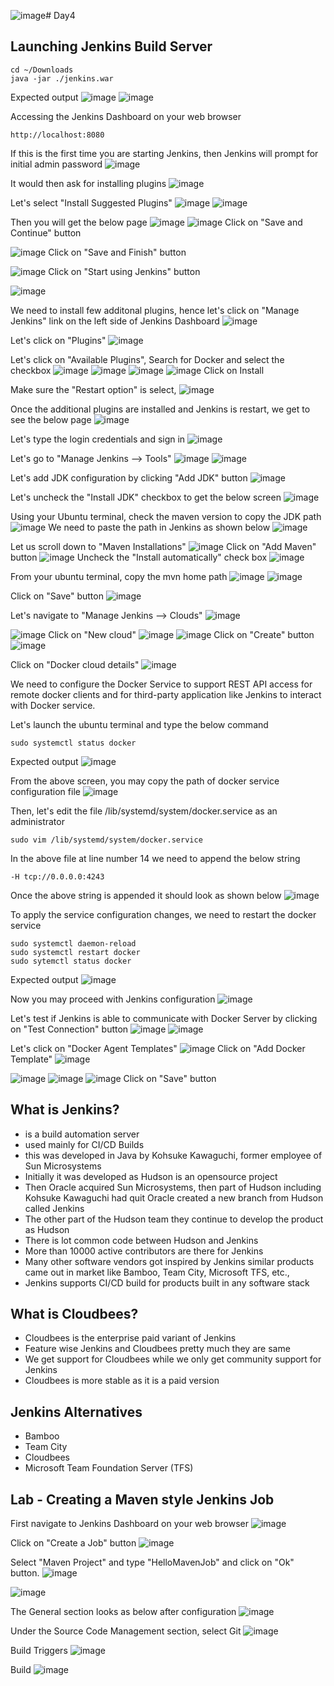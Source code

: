 ![image](https://github.com/tektutor/devops-nov-2023/assets/12674043/240c088d-9514-4889-a5cc-f013a3b70f90)# Day4

## Launching Jenkins Build Server
```
cd ~/Downloads
java -jar ./jenkins.war
```

Expected output
![image](https://github.com/tektutor/devops-nov-2023/assets/12674043/500c931e-bf3b-4311-9d7a-18d8216b11cf)
![image](https://github.com/tektutor/devops-nov-2023/assets/12674043/e14bd35d-e40b-43fb-9bcb-1d1982053976)

Accessing the Jenkins Dashboard on your web browser
```
http://localhost:8080
```

If this is the first time you are starting Jenkins, then Jenkins will prompt for initial admin password
![image](https://github.com/tektutor/devops-nov-2023/assets/12674043/95a67a4b-1117-4ebf-8968-e2671d366585)

It would then ask for installing plugins
![image](https://github.com/tektutor/devops-nov-2023/assets/12674043/08ef3275-fbb5-4ec3-8d2f-b338470d417a)

Let's select "Install Suggested Plugins"
![image](https://github.com/tektutor/devops-nov-2023/assets/12674043/1a036a2f-dd0f-4ad6-baa8-86f6f19a5ce2)
![image](https://github.com/tektutor/devops-nov-2023/assets/12674043/86fe2348-ddaa-4dca-99d7-2410769cee62)

Then you will get the below page
![image](https://github.com/tektutor/devops-nov-2023/assets/12674043/cc49b484-9cfd-4194-b73e-b5951286de2a)
![image](https://github.com/tektutor/devops-nov-2023/assets/12674043/b2c2b6be-6b31-4ec8-ab37-31530ea66fe0)
Click on "Save and Continue" button

![image](https://github.com/tektutor/devops-nov-2023/assets/12674043/94616707-e2f7-4431-b620-e5053e3254ea)
Click on "Save and Finish" button

![image](https://github.com/tektutor/devops-nov-2023/assets/12674043/d80ff254-846f-4755-b33f-8eb432d86265)
Click on "Start using Jenkins" button

![image](https://github.com/tektutor/devops-nov-2023/assets/12674043/2a03d47d-4218-4be5-b825-89dcf573388d)

We need to install few additonal plugins, hence let's click on "Manage Jenkins" link on the left side of Jenkins Dashboard 
![image](https://github.com/tektutor/devops-nov-2023/assets/12674043/0fad5cac-12b6-4234-8ecf-8bbe1e704e4c)

Let's click on "Plugins"
![image](https://github.com/tektutor/devops-nov-2023/assets/12674043/4d0e9eb1-fd0b-47cb-b22f-7110aa60575f)

Let's click on "Available Plugins", Search for Docker and select the checkbox
![image](https://github.com/tektutor/devops-nov-2023/assets/12674043/42802595-e509-407f-9422-e86270d18c50)
![image](https://github.com/tektutor/devops-nov-2023/assets/12674043/368a1f66-f1b8-4916-9812-9a5160d35304)
![image](https://github.com/tektutor/devops-nov-2023/assets/12674043/9813ce32-2092-4b9a-af96-07ec8347837d)
![image](https://github.com/tektutor/devops-nov-2023/assets/12674043/f91f6260-707f-4614-b8ee-89d847e3dcc1)
Click on Install

Make sure the "Restart option" is select, 
![image](https://github.com/tektutor/devops-nov-2023/assets/12674043/c893d1eb-fd9c-47c2-906a-a2a65df951de)

Once the additional plugins are installed and Jenkins is restart, we get to see the below page
![image](https://github.com/tektutor/devops-nov-2023/assets/12674043/2c2e4c13-f36a-4cf9-9842-b3ec1489ee01)

Let's type the login credentials and sign in
![image](https://github.com/tektutor/devops-nov-2023/assets/12674043/a30628bf-f3b6-48f1-8c89-4ceaba9d15d3)

Let's go to "Manage Jenkins --> Tools"
![image](https://github.com/tektutor/devops-nov-2023/assets/12674043/98c12914-c017-42b1-bf97-3c0635265eba)
![image](https://github.com/tektutor/devops-nov-2023/assets/12674043/be371467-e59b-445d-a4d7-ed2335d2bebd)

Let's add JDK configuration by clicking "Add JDK" button
![image](https://github.com/tektutor/devops-nov-2023/assets/12674043/b68b9e2f-632d-4fc5-a7f6-599083c1faa2)

Let's uncheck the "Install JDK" checkbox to get the below screen
![image](https://github.com/tektutor/devops-nov-2023/assets/12674043/eb9fe8ff-41d9-4ca6-a9a0-aeab88a9891f)

Using your Ubuntu terminal, check the maven version to copy the JDK path
![image](https://github.com/tektutor/devops-nov-2023/assets/12674043/7f61567d-5ffe-498f-8da5-ee2e83797150)
We need to paste the path in Jenkins as shown below
![image](https://github.com/tektutor/devops-nov-2023/assets/12674043/5281167d-ea06-4a2c-b922-565438ff32c7)

Let us scroll down to "Maven Installations"
![image](https://github.com/tektutor/devops-nov-2023/assets/12674043/7444d0bd-14b9-4250-9456-16431de7525b)
Click on "Add Maven" button
![image](https://github.com/tektutor/devops-nov-2023/assets/12674043/916ea8ac-18e3-466c-a0a0-0a8cf4c0a2e0)
Uncheck the "Install automatically" check box
![image](https://github.com/tektutor/devops-nov-2023/assets/12674043/c20a26bf-dc02-4c76-b9f0-a43e9f8a28a9)

From your ubuntu terminal, copy the mvn home path
![image](https://github.com/tektutor/devops-nov-2023/assets/12674043/78082eb2-aed7-4b01-afbf-56d71d11a755)
![image](https://github.com/tektutor/devops-nov-2023/assets/12674043/5c05bd2a-98e4-4562-99da-7e44fe0d98af)

Click on "Save" button
![image](https://github.com/tektutor/devops-nov-2023/assets/12674043/44203be9-50cd-43c2-8afa-35f657bcd038)

Let's navigate to "Manage Jenkins --> Clouds"
![image](https://github.com/tektutor/devops-nov-2023/assets/12674043/2857782b-fcd3-47e8-945a-0cbc9a10f378)

![image](https://github.com/tektutor/devops-nov-2023/assets/12674043/2c450939-4174-406c-be3d-aa09d916c285)
Click on "New cloud"
![image](https://github.com/tektutor/devops-nov-2023/assets/12674043/9480899e-69e4-4fde-814b-678b68ff75fb)
![image](https://github.com/tektutor/devops-nov-2023/assets/12674043/2cc19341-116c-41af-bd74-dbe3964d5cda)
Click on "Create" button
![image](https://github.com/tektutor/devops-nov-2023/assets/12674043/b3886349-929b-4a14-9d93-db905f66dfc3)

Click on "Docker cloud details"
![image](https://github.com/tektutor/devops-nov-2023/assets/12674043/18e58194-8a83-4758-93a9-6bd8d93099d9)

We need to configure the Docker Service to support REST API access for remote docker clients and for third-party application like Jenkins to interact with Docker service.

Let's launch the ubuntu terminal and type the below command
```
sudo systemctl status docker
```
Expected output
![image](https://github.com/tektutor/devops-nov-2023/assets/12674043/734f1981-0b84-4788-a050-29bf8f38ab99)

From the above screen, you may copy the path of docker service configuration file
![image](https://github.com/tektutor/devops-nov-2023/assets/12674043/eb0fc832-5e90-480f-95b1-b82900831bf5)

Then, let's edit the file /lib/systemd/system/docker.service as an administrator
```
sudo vim /lib/systemd/system/docker.service
```
In the above file at line number 14 we need to append the below string
```
-H tcp://0.0.0.0:4243
```
Once the above string is appended it should look as shown below
![image](https://github.com/tektutor/devops-nov-2023/assets/12674043/e0e406da-8636-423f-bf39-d5be6034c0b5)

To apply the service configuration changes, we need to restart the docker service 
```
sudo systemctl daemon-reload
sudo systemctl restart docker
sudo sytemctl status docker
```
Expected output
![image](https://github.com/tektutor/devops-nov-2023/assets/12674043/27fa0696-d1d8-4b3e-8ee5-60e8675867d5)

Now you may proceed with Jenkins configuration
![image](https://github.com/tektutor/devops-nov-2023/assets/12674043/2bc64d11-899a-4cd4-83ee-5e790ed4ba77)

Let's test if Jenkins is able to communicate with Docker Server by clicking on "Test Connection" button
![image](https://github.com/tektutor/devops-nov-2023/assets/12674043/dfbb9d70-9f78-4575-bd1b-c2f04edd564e)
![image](https://github.com/tektutor/devops-nov-2023/assets/12674043/8ecee7fa-bc36-4e08-be3b-a80bee973fee)

Let's click on "Docker Agent Templates"
![image](https://github.com/tektutor/devops-nov-2023/assets/12674043/85037954-d1b6-4390-9dfa-b26f766d0a3b)
Click on "Add Docker Template"
![image](https://github.com/tektutor/devops-nov-2023/assets/12674043/e013bc89-e6c4-45e2-bbe8-190e8735061d)

![image](https://github.com/tektutor/devops-nov-2023/assets/12674043/f33f37cf-0506-40fe-ac15-448618f55ac1)
![image](https://github.com/tektutor/devops-nov-2023/assets/12674043/7bab6d71-76b8-4207-91e5-44ae4f26e6af)
![image](https://github.com/tektutor/devops-nov-2023/assets/12674043/d865166d-c504-4a05-afb7-24a15bb625b2)
Click on "Save" button

## What is Jenkins?
- is a build automation server
- used mainly for CI/CD Builds
- this was developed in Java by Kohsuke Kawaguchi, former employee of Sun Microsystems
- Initially it was developed as Hudson is an opensource project
- Then Oracle acquired Sun Microsystems, then part of Hudson including Kohsuke Kawaguchi had quit Oracle
  created a new branch from Hudson called Jenkins
- The other part of the Hudson team they continue to develop the product as Hudson
- There is lot common code between Hudson and Jenkins
- More than 10000 active contributors are there for Jenkins
- Many other software vendors got inspired by Jenkins similar products came out in market like Bamboo, Team City, Microsoft TFS, etc.,
- Jenkins supports CI/CD build for products built in any software stack
  
## What is Cloudbees?
- Cloudbees is the enterprise paid variant of Jenkins
- Feature wise Jenkins and Cloudbees pretty much they are same
- We get support for Cloudbees while we only get community support for Jenkins
- Cloudbees is more stable as it is a paid version
  
## Jenkins Alternatives
- Bamboo
- Team City
- Cloudbees
- Microsoft Team Foundation Server (TFS)

## Lab - Creating a Maven style Jenkins Job

First navigate to Jenkins Dashboard on your web browser
![image](https://github.com/tektutor/devops-nov-2023/assets/12674043/7b8b7e8c-706e-4d5d-93ad-a2584f3887d8)

Click on "Create a Job" button
![image](https://github.com/tektutor/devops-nov-2023/assets/12674043/b500a2c7-3670-4a63-a3b3-714f8f50c135)

Select "Maven Project" and type "HelloMavenJob" and click on "Ok" button.
![image](https://github.com/tektutor/devops-nov-2023/assets/12674043/a1e4c189-5b83-4e45-9411-b5045262b786)

![image](https://github.com/tektutor/devops-nov-2023/assets/12674043/41302e87-c062-48fd-8e8e-dabaa3ceb7f4)

The General section looks as below after configuration
![image](https://github.com/tektutor/devops-nov-2023/assets/12674043/f2bbb119-66b4-4f3a-9784-df4feb76fb91)

Under the Source Code Management section, select Git
![image](https://github.com/tektutor/devops-nov-2023/assets/12674043/c28932f1-bb16-4414-a242-c2ccd7b9d1aa)

Build Triggers
![image](https://github.com/tektutor/devops-nov-2023/assets/12674043/096c7568-67cc-475b-aa0e-a96de0e925c9)

Build
![image](https://github.com/tektutor/devops-nov-2023/assets/12674043/5edb30b3-452d-41b3-84b4-758cd71ccd45)
